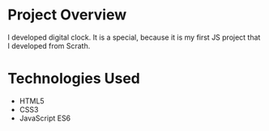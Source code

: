 # Project Overview
I developed digital clock. It is a special, because it is my first JS project that I developed from Scrath.
# Technologies Used
- HTML5
- CSS3
- JavaScript ES6
